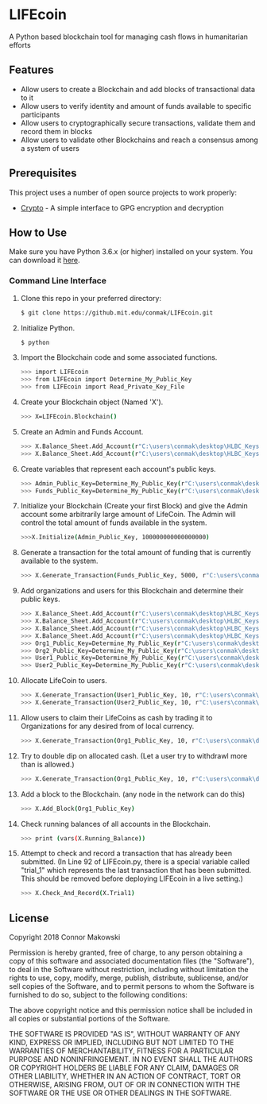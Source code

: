 LIFEcoin
===============

A Python based blockchain tool for managing cash flows in humanitarian efforts

Features
--------

- Allow users to create a Blockchain and add blocks of transactional data to it
- Allow users to verify identity and amount of funds available to specific participants
- Allow users to cryptographically secure transactions, validate them and record them in blocks
- Allow users to validate other Blockchains and reach a consensus among a system of users

Prerequisites
-------------

This project uses a number of open source projects to work properly:

* [Crypto] - A simple interface to GPG encryption and decryption

How to Use
----------

Make sure you have Python 3.6.x (or higher) installed on your system. You can download it [here](https://www.python.org/downloads/).

### Command Line Interface

1. Clone this repo in your preferred directory:
    ```sh
    $ git clone https://github.mit.edu/conmak/LIFEcoin.git
    ```
	
2. Initialize Python.
    ```sh
    $ python
    ```
3. Import the Blockchain code and some associated functions.
    ```sh
    >>> import LIFEcoin
	>>> from LIFEcoin import Determine_My_Public_Key
	>>> from LIFEcoin import Read_Private_Key_File
    ```

4. Create your Blockchain object (Named 'X').
    ```sh
    >>> X=LIFEcoin.Blockchain()
    ```
	
5. Create an Admin and Funds Account.
    ```sh
	>>> X.Balance_Sheet.Add_Account(r"C:\users\conmak\desktop\HLBC_Keys", "Admin_Account")
	>>> X.Balance_Sheet.Add_Account(r"C:\users\conmak\desktop\HLBC_Keys", "Funds_Account")
    ```

6. Create variables that represent each account's public keys.
    ```sh
	>>> Admin_Public_Key=Determine_My_Public_Key(r"C:\users\conmak\desktop\HLBC_Keys", "Admin_Account")
	>>> Funds_Public_Key=Determine_My_Public_Key(r"C:\users\conmak\desktop\HLBC_Keys", "Funds_Account")
    ```

7. Initialize your Blockchain (Create your first Block) and give the Admin account some arbitrarily large amount of LifeCoin. The Admin will control the total amount of funds available in the system.
    ```sh
	>>>X.Initialize(Admin_Public_Key, 100000000000000000)
    ```
	
8. Generate a transaction for the total amount of funding that is currently available to the system.
    ```sh
	>>> X.Generate_Transaction(Funds_Public_Key, 5000, r"C:\users\conmak\desktop\HLBC_Keys", "Admin_Account")
    ```

9. Add organizations and users for this Blockchain and determine their public keys.
    ```sh
	>>> X.Balance_Sheet.Add_Account(r"C:\users\conmak\desktop\HLBC_Keys", "Org1_Account")
	>>> X.Balance_Sheet.Add_Account(r"C:\users\conmak\desktop\HLBC_Keys", "Org2_Account")
	>>> X.Balance_Sheet.Add_Account(r"C:\users\conmak\desktop\HLBC_Keys", "User1_Account")
	>>> X.Balance_Sheet.Add_Account(r"C:\users\conmak\desktop\HLBC_Keys", "User2_Account")
	>>> Org1_Public_Key=Determine_My_Public_Key(r"C:\users\conmak\desktop\HLBC_Keys", "Org1_Account")
	>>> Org2_Public_Key=Determine_My_Public_Key(r"C:\users\conmak\desktop\HLBC_Keys", "Org2_Account")
	>>> User1_Public_Key=Determine_My_Public_Key(r"C:\users\conmak\desktop\HLBC_Keys", "User1_Account")
	>>> User2_Public_Key=Determine_My_Public_Key(r"C:\users\conmak\desktop\HLBC_Keys", "User2_Account")
    ```

10. Allocate LifeCoin to users.
    ```sh
	>>> X.Generate_Transaction(User1_Public_Key, 10, r"C:\users\conmak\desktop\HLBC_Keys", "Funds_Account")
	>>> X.Generate_Transaction(User2_Public_Key, 10, r"C:\users\conmak\desktop\HLBC_Keys", "Funds_Account")
    ```

11. Allow users to claim their LifeCoins as cash by trading it to Organizations for any desired from of local currency.
    ```sh
	>>> X.Generate_Transaction(Org1_Public_Key, 10, r"C:\users\conmak\desktop\HLBC_Keys", "User1_Account")
    ```

12. Try to double dip on allocated cash. (Let a user try to withdrawl more than is allowed.)
    ```sh
	>>> X.Generate_Transaction(Org1_Public_Key, 10, r"C:\users\conmak\desktop\HLBC_Keys", "User1_Account")
    ```

13. Add a block to the Blockchain. (any node in the network can do this)
    ```sh
	>>> X.Add_Block(Org1_Public_Key)
    ```

14. Check running balances of all accounts in the Blockchain.
    ```sh
	>>> print (vars(X.Running_Balance))
    ```

15. Attempt to check and record a transaction that has already been submitted. (In Line 92 of LIFEcoin.py, there is a special variable called "trial_1" which represents the last transaction that has been submitted. This should be removed before deploying LIFEcoin in a live setting.)
    ```sh
	>>> X.Check_And_Record(X.Trial1)
    ```

License
-------

Copyright 2018 Connor Makowski

Permission is hereby granted, free of charge, to any person obtaining a copy of this software and associated documentation files (the "Software"), to deal in the Software without restriction, including without limitation the rights to use, copy, modify, merge, publish, distribute, sublicense, and/or sell copies of the Software, and to permit persons to whom the Software is furnished to do so, subject to the following conditions:

The above copyright notice and this permission notice shall be included in all copies or substantial portions of the Software.

THE SOFTWARE IS PROVIDED "AS IS", WITHOUT WARRANTY OF ANY KIND, EXPRESS OR IMPLIED, INCLUDING BUT NOT LIMITED TO THE WARRANTIES OF MERCHANTABILITY, FITNESS FOR A PARTICULAR PURPOSE AND NONINFRINGEMENT. IN NO EVENT SHALL THE AUTHORS OR COPYRIGHT HOLDERS BE LIABLE FOR ANY CLAIM, DAMAGES OR OTHER LIABILITY, WHETHER IN AN ACTION OF CONTRACT, TORT OR OTHERWISE, ARISING FROM, OUT OF OR IN CONNECTION WITH THE SOFTWARE OR THE USE OR OTHER DEALINGS IN THE SOFTWARE.

[//]: # (These are reference links used in the body of this note and get stripped out when the markdown processor does its job.)

[Crypto]: <https://pypi.org/project/crypto/>

